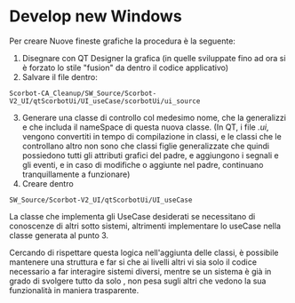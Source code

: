 # Develop new Windows

Per creare Nuove fineste grafiche la procedura è la seguente:
1. Disegnare con QT Designer la grafica (in quelle sviluppate fino ad ora si è forzato lo stile "fusion" da dentro il codice applicativo)
2. Salvare il file dentro:

`Scorbot-CA_Cleanup/SW_Source/Scorbot-V2_UI/qtScorbotUi/UI_useCase/scorbotUi/ui_source`

3. Generare una classe di controllo col medesimo nome, che la generalizzi e che includa il nameSpace di questa nuova classe.
(In QT, i file *.ui*, vengono convertiti in tempo di compilazione in classi, e le classi che le controllano altro non sono che classi figlie generalizzate che quindi possiedono tutti gli attributi grafici del padre, e aggiungono i segnali e gli eventi, e in caso di modifiche o aggiunte nel padre, continuano tranquillamente a funzionare)
4. Creare dentro

`SW_Source/Scorbot-V2_UI/qtScorbotUi/UI_useCase`

La classe che implementa gli UseCase desiderati se necessitano di conoscenze di altri sotto sistemi, altrimenti implementare lo useCase nella classe generata al punto 3.

Cercando di rispettare questa logica nell'aggiunta delle classi, è possibile mantenere una struttura e far si che ai livelli altri vi sia solo il codice necessario a far interagire sistemi diversi, mentre se un sistema è già in grado di svolgere tutto da solo , non pesa sugli altri che vedono la sua funzionalità in maniera trasparente.

